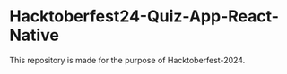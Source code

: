 # Hacktoberfest24-Quiz-App-React-Native
This repository is made for the purpose of Hacktoberfest-2024.
